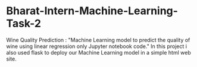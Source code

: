 # Bharat-Intern-Machine-Learning-Task-2
Wine Quality Prediction :  "Machine Learning model to predict the quality of wine using linear regression only Jupyter notebook code."  In this project i also used flask to deploy our Machine Learning model in a simple html web site.
